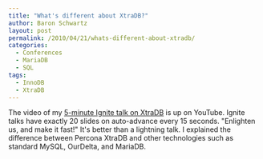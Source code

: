 ```yaml
---
title: "What's different about XtraDB?"
author: Baron Schwartz
layout: post
permalink: /2010/04/21/whats-different-about-xtradb/
categories:
  - Conferences
  - MariaDB
  - SQL
tags:
  - InnoDB
  - XtraDB
---
```

The video of my [5-minute Ignite talk on XtraDB][1] is up on YouTube. Ignite talks have exactly 20 slides on auto-advance every 15 seconds. "Enlighten us, and make it fast!" It's better than a lightning talk. I explained the difference between Percona XtraDB and other technologies such as standard MySQL, OurDelta, and MariaDB.

 [1]: http://www.youtube.com/watch?v=z3V3cv-cruw
